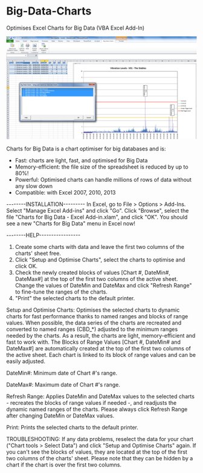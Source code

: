 # Big-Data-Charts
Optimises Excel Charts for Big Data (VBA Excel Add-In)

![Alt text](/screenshot01.jpg?raw=true "Big Data Charts")

Charts for Big Data is a chart optimiser for big databases and is:
  - Fast: charts are light, fast, and optimised for Big Data
  - Memory-efficient: the file size of the spreadsheet is reduced by up to 80%!
  - Powerful: Optimised charts can handle millions of rows of data without any slow down
  - Compatible: with Excel 2007, 2010, 2013

--------INSTALLATION---------
In Excel, go to File > Options > Add-Ins.
Select "Manage Excel Add-ins" and click "Go".
Click "Browse", select the file "Charts for Big Data - Excel Add-in.xlam", and click "OK".
You should see a new "Charts for Big Data" menu in Excel now!



--------HELP-----------------
1) Create some charts with data and leave the first two columns of the charts' sheet free.
2) Click "Setup and Optimise Charts", select the charts to optimise and click OK. 
3) Check the newly created blocks of values [Chart #, DateMin#, DateMax#] at the top of the first two columns of the active sheet. Change the values of DateMin and DateMax and click "Refresh Range" to fine-tune the ranges of the charts. 
4) "Print" the selected charts to the default printer.


Setup and Optimise Charts:
Optimises the selected charts to dynamic charts for fast performance thanks to named ranges and blocks of range values. When possible, the data series of the charts are recreated and converted to named ranges (CBD_*) adjusted to the minimum ranges needed by the charts. As a result, the charts are light, memory-efficient and fast to work with. 
The Blocks of Range Values [Chart #, DateMin# and DateMax#] are automatically created at the top of the first two columns of the active sheet. Each chart is linked to its block of range values and can be easily adjusted.

DateMin#:
Minimum date of Chart #'s range. 

DateMax#:
Maximum date of Chart #'s range.

Refresh Range:
Applies DateMin and DateMax values to the selected charts - recreates the blocks of range values if needed -, and readjusts the dynamic named ranges of the charts. Please always click Refresh Range after changing DateMin or DateMax values.

Print:
Prints the selected charts to the default printer.


TROUBLESHOOTING:
If any data problems, reselect the data for your chart ("Chart tools > Select Data") and click "Setup and Optimise Charts" again.
If you can't see the blocks of values, they are located at the top of the first two columns of the charts' sheet. Please note that they can be hidden by a chart if the chart is over the first two columns.
